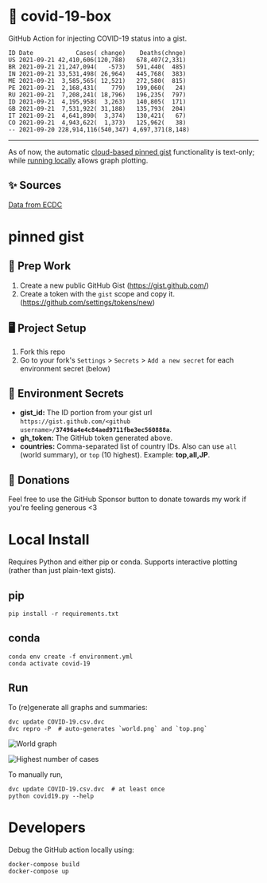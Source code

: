 # 🏥 covid-19-box

GitHub Action for injecting COVID-19 status into a gist.

```
ID Date            Cases( change)    Deaths(chnge)
US 2021-09-21 42,410,606(120,788)   678,407(2,331)
BR 2021-09-21 21,247,094(   -573)   591,440(  485)
IN 2021-09-21 33,531,498( 26,964)   445,768(  383)
ME 2021-09-21  3,585,565( 12,521)   272,580(  815)
PE 2021-09-21  2,168,431(    779)   199,060(   24)
RU 2021-09-21  7,208,241( 18,796)   196,235(  797)
ID 2021-09-21  4,195,958(  3,263)   140,805(  171)
GB 2021-09-21  7,531,922( 31,188)   135,793(  204)
IT 2021-09-21  4,641,890(  3,374)   130,421(   67)
CO 2021-09-21  4,943,622(  1,373)   125,962(   38)
-- 2021-09-20 228,914,116(540,347) 4,697,371(8,148)
```

---

As of now, the automatic [cloud-based pinned gist](#pinned-gist) functionality is text-only;
while [running locally](#local-install) allows graph plotting.

## ✨ Sources

[Data from ECDC](https://www.ecdc.europa.eu/en/publications-data/download-todays-data-geographic-distribution-covid-19-cases-worldwide)

# pinned gist

## 🎒 Prep Work
1. Create a new public GitHub Gist (https://gist.github.com/)
1. Create a token with the `gist` scope and copy it. (https://github.com/settings/tokens/new)

## 🖥 Project Setup
1. Fork this repo
1. Go to your fork's `Settings` > `Secrets` > `Add a new secret` for each environment secret (below)

## 🤫 Environment Secrets
- **gist_id:** The ID portion from your gist url `https://gist.github.com/<github username>/`**`37496a4e4c84aed9711fbe3ec560888a`**.
- **gh_token:** The GitHub token generated above.
- **countries:** Comma-separated list of country IDs. Also can use `all` (world summary), or `top` (10 highest). Example: **top,all,JP**.

## 💸 Donations

Feel free to use the GitHub Sponsor button to donate towards my work if you're feeling generous <3

# Local Install

Requires Python and either pip or conda. Supports interactive plotting (rather than just plain-text gists).

## pip

```
pip install -r requirements.txt
```

## conda

```
conda env create -f environment.yml
conda activate covid-19
```

## Run

To (re)generate all graphs and summaries:

```
dvc update COVID-19.csv.dvc
dvc repro -P  # auto-generates `world.png` and `top.png`
```

![World graph](world.png)

![Highest number of cases](top.png)

To manually run,

```
dvc update COVID-19.csv.dvc  # at least once
python covid19.py --help
```

# Developers

Debug the GitHub action locally using:

```
docker-compose build
docker-compose up
```
